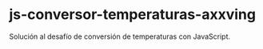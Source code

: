 # js-conversor-temperaturas-axxving
Solución al desafío de conversión de temperaturas con JavaScript.
